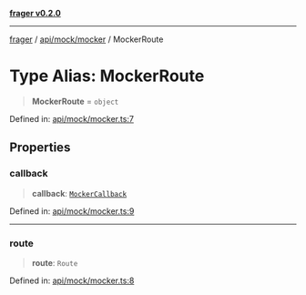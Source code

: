[**frager v0.2.0**](../../../../README.md)

***

[frager](../../../../modules.md) / [api/mock/mocker](../README.md) / MockerRoute

# Type Alias: MockerRoute

> **MockerRoute** = `object`

Defined in: [api/mock/mocker.ts:7](https://github.com/kkatou7209/frager/blob/719f61cb03a1b552f429a15e5ed05d7e85a71494/lib/api/mock/mocker.ts#L7)

## Properties

### callback

> **callback**: [`MockerCallback`](MockerCallback.md)

Defined in: [api/mock/mocker.ts:9](https://github.com/kkatou7209/frager/blob/719f61cb03a1b552f429a15e5ed05d7e85a71494/lib/api/mock/mocker.ts#L9)

***

### route

> **route**: `Route`

Defined in: [api/mock/mocker.ts:8](https://github.com/kkatou7209/frager/blob/719f61cb03a1b552f429a15e5ed05d7e85a71494/lib/api/mock/mocker.ts#L8)
